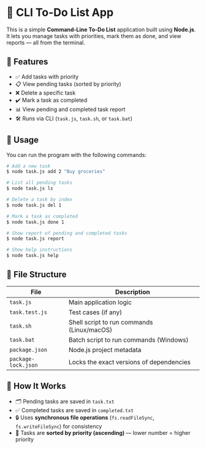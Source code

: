 # 📝 CLI To-Do List App

This is a simple **Command-Line To-Do List** application built using **Node.js**. It lets you manage tasks with priorities, mark them as done, and view reports — all from the terminal.

## 📌 Features

- ✅ Add tasks with priority
- 📋 View pending tasks (sorted by priority)
- ❌ Delete a specific task
- ✔️ Mark a task as completed
- 📊 View pending and completed task report
- 🛠️ Runs via CLI (`task.js`, `task.sh`, or `task.bat`)

## 🚀 Usage

You can run the program with the following commands:

```bash
# Add a new task
$ node task.js add 2 "Buy groceries"

# List all pending tasks
$ node task.js ls

# Delete a task by index
$ node task.js del 1

# Mark a task as completed
$ node task.js done 1

# Show report of pending and completed tasks
$ node task.js report

# Show help instructions
$ node task.js help
```

## 📁 File Structure

| File                | Description                                |
| ------------------- | ------------------------------------------ |
| `task.js`           | Main application logic                     |
| `task.test.js`      | Test cases (if any)                        |
| `task.sh`           | Shell script to run commands (Linux/macOS) |
| `task.bat`          | Batch script to run commands (Windows)     |
| `package.json`      | Node.js project metadata                   |
| `package-lock.json` | Locks the exact versions of dependencies   |

## 🧠 How It Works

- 🗂️ Pending tasks are saved in `task.txt`
- ✅ Completed tasks are saved in `completed.txt`
- 🔒 Uses **synchronous file operations** (`fs.readFileSync`, `fs.writeFileSync`) for consistency
- 🔢 Tasks are **sorted by priority (ascending)** — lower number = higher priority
